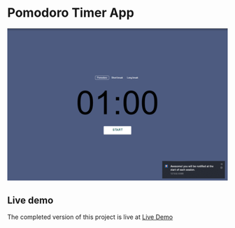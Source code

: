 # Pomodoro Timer App

![Image](images/preview.png)

## Live demo

The completed version of this project is live at
[Live Demo](https://timer-app.devmirza.ml/)
